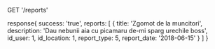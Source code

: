 GET '/reports'

response{
  success: 'true',
  reports: [
    {
      title: 'Zgomot de la muncitori',
      description: 'Dau nebunii aia cu picamaru de-mi sparg urechile boss',
      id_user: 1,
      id_location: 1,
      report_type: 5,
      report_date: '2018-06-15'
    }
  ]
}
